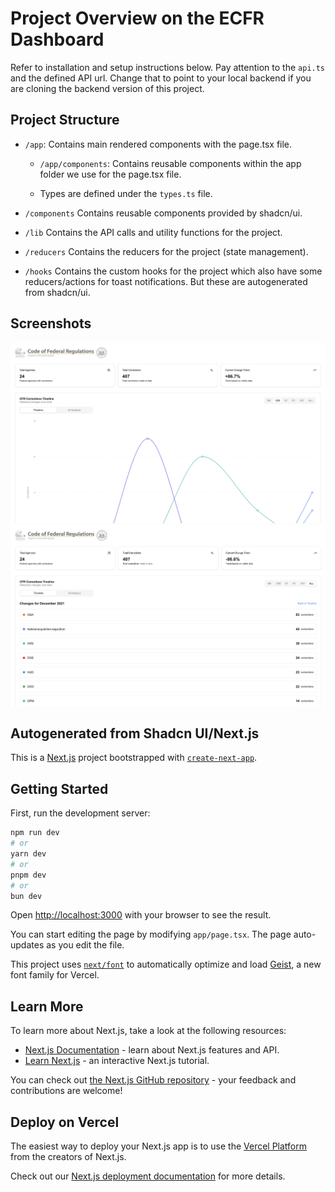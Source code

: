 # Project Overview on the ECFR Dashboard

Refer to installation and setup instructions below.  Pay attention to the `api.ts` and the defined API url.  Change that to point to your local backend if you are cloning the backend version of this project.

## Project Structure

- `/app`:
Contains main rendered components with the page.tsx file.

  - `/app/components`:
Contains reusable components within the app folder we use for the page.tsx file.

  - Types are defined under the `types.ts` file.

- `/components`
Contains reusable components provided by shadcn/ui.

- `/lib`
Contains the API calls and utility functions for the project.

- `/reducers`
Contains the reducers for the project (state management).

- `/hooks`
Contains the custom hooks for the project which also have some reducers/actions for toast notifications.  But these are autogenerated from shadcn/ui.

## Screenshots

![Dashboard Overview](./public/demo1.png)
![Historical Changes View](./public/demo2.png)

## Autogenerated from Shadcn UI/Next.js
This is a [Next.js](https://nextjs.org) project bootstrapped with [`create-next-app`](https://nextjs.org/docs/app/api-reference/cli/create-next-app).

## Getting Started

First, run the development server:

```bash
npm run dev
# or
yarn dev
# or
pnpm dev
# or
bun dev
```

Open [http://localhost:3000](http://localhost:3000) with your browser to see the result.

You can start editing the page by modifying `app/page.tsx`. The page auto-updates as you edit the file.

This project uses [`next/font`](https://nextjs.org/docs/app/building-your-application/optimizing/fonts) to automatically optimize and load [Geist](https://vercel.com/font), a new font family for Vercel.

## Learn More

To learn more about Next.js, take a look at the following resources:

- [Next.js Documentation](https://nextjs.org/docs) - learn about Next.js features and API.
- [Learn Next.js](https://nextjs.org/learn) - an interactive Next.js tutorial.

You can check out [the Next.js GitHub repository](https://github.com/vercel/next.js) - your feedback and contributions are welcome!

## Deploy on Vercel

The easiest way to deploy your Next.js app is to use the [Vercel Platform](https://vercel.com/new?utm_medium=default-template&filter=next.js&utm_source=create-next-app&utm_campaign=create-next-app-readme) from the creators of Next.js.

Check out our [Next.js deployment documentation](https://nextjs.org/docs/app/building-your-application/deploying) for more details.
